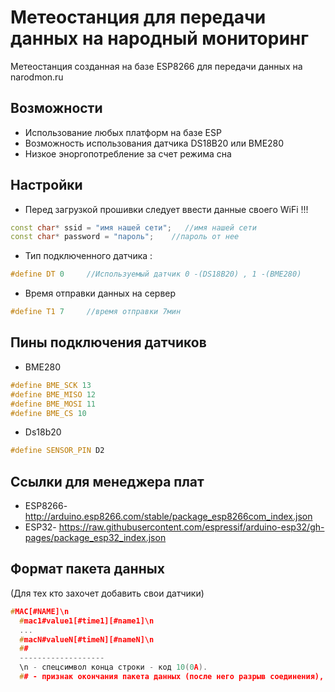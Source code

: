# Метеостанция для передачи данных на народный мониторинг
Метеостанция созданная на базе ESP8266 для передачи данных на narodmon.ru 


## Возможности
+ Использование любых платформ на базе ESP
+ Возможность использования датчика DS18B20 или BME280 
+ Низкое эноргопотребление за счет режима сна 

## Настройки
+ Перед загрузкой прошивки следует ввести данные своего WiFi !!!
```C++
const char* ssid = "имя нашей сети";   //имя нашей сети
const char* password = "пароль";    //пароль от нее
```
+ Тип подключенного датчика :
```C++
#define DT 0     //Используемый датчик 0 -(DS18B20) , 1 -(BME280)
```
+ Время отправки данных на сервер
```C++
#define T1 7     //время отправки 7мин
```

## Пины подключения датчиков
+ BME280
```C++
#define BME_SCK 13
#define BME_MISO 12
#define BME_MOSI 11
#define BME_CS 10
```
+ Ds18b20
```C++
#define SENSOR_PIN D2
```

## Ссылки для менеджера плат
+ ESP8266- http://arduino.esp8266.com/stable/package_esp8266com_index.json
+ ESP32- https://raw.githubusercontent.com/espressif/arduino-esp32/gh-pages/package_esp32_index.json

## Формат пакета данных
(Для тех кто захочет добавить свои датчики)
```C++
#MAC[#NAME]\n
  #mac1#value1[#time1][#name1]\n
  ...
  #macN#valueN[#timeN][#nameN]\n
  ##
  -------------------
  \n - спецсимвол конца строки - код 10(0A).
  ## - признак окончания пакета данных (после него разрыв соединения), в [] заключен необязательный параметр.
  ```
